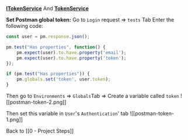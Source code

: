 [**ITokenService**](https://github.com/mrtabaa/HealthApp/blob/dotnet6/api/Interfaces/ITokenService.cs)
And
[**TokenService**](https://github.com/mrtabaa/HealthApp/blob/dotnet6/api/Services/TokenService.cs)

**Set Postman global token:** 
	Go to `Login` request =>  `tests` Tab
	Enter the following code:
```js
const user = pm.response.json();

pm.test("Has properties", function() {
	pm.expect(user).to.have.property('email');
	pm.expect(user).to.have.property('token');
});

if (pm.test("Has properties")) {
	pm.globals.set('token', user.token);
}
```
Then go to `Environments` => `Globals`Tab => Create a variable called `token`
![[postman-token-2.png]]

Then set this variable in `User`'s `Authentication`' tab
![[postman-token-1.png]]

Back to [[0 - Project Steps]]